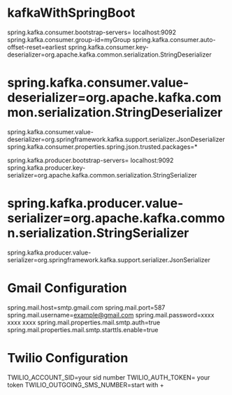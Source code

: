# kafkaWithSpringBoot

spring.kafka.consumer.bootstrap-servers= localhost:9092
spring.kafka.consumer.group-id=myGroup
spring.kafka.consumer.auto-offset-reset=earliest
spring.kafka.consumer.key-deserializer=org.apache.kafka.common.serialization.StringDeserializer
# spring.kafka.consumer.value-deserializer=org.apache.kafka.common.serialization.StringDeserializer
spring.kafka.consumer.value-deserializer=org.springframework.kafka.support.serializer.JsonDeserializer
spring.kafka.consumer.properties.spring.json.trusted.packages=*

spring.kafka.producer.bootstrap-servers= localhost:9092
spring.kafka.producer.key-serializer=org.apache.kafka.common.serialization.StringSerializer
# spring.kafka.producer.value-serializer=org.apache.kafka.common.serialization.StringSerializer
spring.kafka.producer.value-serializer=org.springframework.kafka.support.serializer.JsonSerializer

# Gmail Configuration
spring.mail.host=smtp.gmail.com
spring.mail.port=587
spring.mail.username=example@gmail.com
spring.mail.password=xxxx xxxx xxxx
spring.mail.properties.mail.smtp.auth=true
spring.mail.properties.mail.smtp.starttls.enable=true

# Twilio Configuration
TWILIO_ACCOUNT_SID=your sid number
TWILIO_AUTH_TOKEN= your token
TWILIO_OUTGOING_SMS_NUMBER=start with +